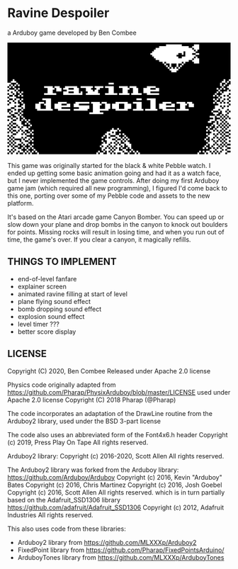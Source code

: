 # Ravine Despoiler

a Arduboy game developed by Ben Combee

<img src="screenshot.png" alt="screenshot with saucer beaming up a cow">

This game was originally started for the black & white Pebble watch.  I ended up
getting some basic animation going and had it as a watch face, but I never implemented
the game controls.  After doing my first Arduboy game jam (which required all new
programming), I figured I'd come back to this one, porting over some of my Pebble code
and assets to the new platform.

It's based on the Atari arcade game Canyon Bomber.  You can speed up or slow down
your plane and drop bombs in the canyon to knock out boulders for points.  Missing
rocks will result in losing time, and when you run out of time, the game's over.  If
you clear a canyon, it magically refills.

## THINGS TO IMPLEMENT

* end-of-level fanfare
* explainer screen
* animated ravine filling at start of level
* plane flying sound effect
* bomb dropping sound effect
* explosion sound effect
* level timer ???
* better score display

## LICENSE

Copyright (C) 2020, Ben Combee
Released under Apache 2.0 license

Physics code originally adapted from https://github.com/Pharap/PhysixArduboy/blob/master/LICENSE
used under Apache 2.0 license
Copyright (C) 2018 Pharap (@Pharap)

The code incorporates an adaptation of the DrawLine routine from the Arduboy2 library,
used under the BSD 3-part license

The code also uses an abbreviated form of the Font4x6.h header 
Copyright (c) 2019, Press Play On Tape
All rights reserved.

Arduboy2 library:
Copyright (c) 2016-2020, Scott Allen
All rights reserved.

The Arduboy2 library was forked from the Arduboy library:
https://github.com/Arduboy/Arduboy
Copyright (c) 2016, Kevin "Arduboy" Bates
Copyright (c) 2016, Chris Martinez
Copyright (c) 2016, Josh Goebel
Copyright (c) 2016, Scott Allen
All rights reserved.
which is in turn partially based on the Adafruit_SSD1306 library
https://github.com/adafruit/Adafruit_SSD1306
Copyright (c) 2012, Adafruit Industries
All rights reserved.

This also uses code from these libraries:

* Arduboy2 library from https://github.com/MLXXXp/Arduboy2
* FixedPoint library from https://github.com/Pharap/FixedPointsArduino/
* ArduboyTones library from https://github.com/MLXXXp/ArduboyTones